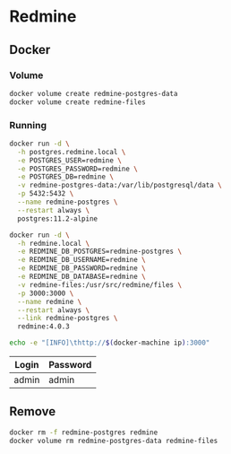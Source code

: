 # Redmine

## Docker

### Volume

```sh
docker volume create redmine-postgres-data
docker volume create redmine-files
```

### Running

```sh
docker run -d \
  -h postgres.redmine.local \
  -e POSTGRES_USER=redmine \
  -e POSTGRES_PASSWORD=redmine \
  -e POSTGRES_DB=redmine \
  -v redmine-postgres-data:/var/lib/postgresql/data \
  -p 5432:5432 \
  --name redmine-postgres \
  --restart always \
  postgres:11.2-alpine
```

```sh
docker run -d \
  -h redmine.local \
  -e REDMINE_DB_POSTGRES=redmine-postgres \
  -e REDMINE_DB_USERNAME=redmine \
  -e REDMINE_DB_PASSWORD=redmine \
  -e REDMINE_DB_DATABASE=redmine \
  -v redmine-files:/usr/src/redmine/files \
  -p 3000:3000 \
  --name redmine \
  --restart always \
  --link redmine-postgres \
  redmine:4.0.3
```

```sh
echo -e "[INFO]\thttp://$(docker-machine ip):3000"
```

| Login | Password |
| --- | --- |
| admin | admin |

## Remove

```sh
docker rm -f redmine-postgres redmine
docker volume rm redmine-postgres-data redmine-files
```
